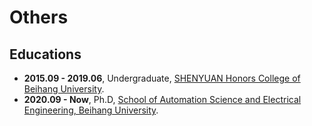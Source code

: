 # Others
## Educations
- **2015.09 - 2019.06**, Undergraduate, [SHENYUAN Honors College of Beihang University](http://sae.buaa.edu.cn/index.htm).
- **2020.09 - Now**, Ph.D, [School of Automation Science and Electrical Engineering, Beihang University](http://dept3.buaa.edu.cn/index.htm).
